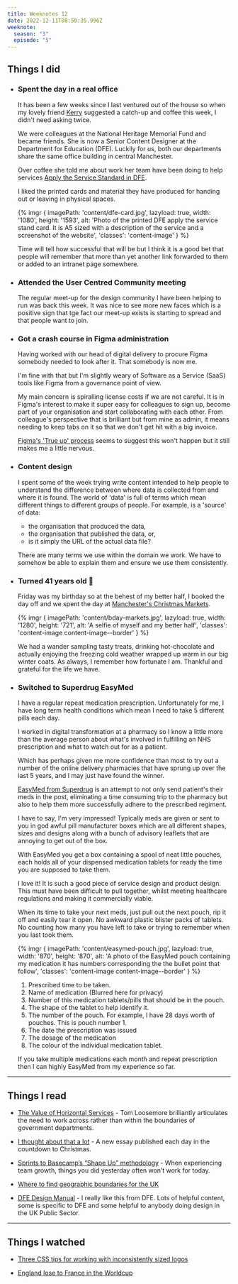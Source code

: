 ```yaml
---
title: Weeknotes 12
date: 2022-12-11T08:50:35.996Z
weeknote:
  season: "3"
  episode: "5"
---
```


## Things I did

- ### Spent the day in a real office

  It has been a few weeks since I last ventured out of the house so when my lovely friend [Kerry](https://twitter.com/Kerry1yons) suggested a catch-up and coffee this week, I didn't need asking twice.

  We were colleagues at the National Heritage Memorial Fund and became friends. She is now a Senior Content Designer at the Department for Education (DFE). Luckily for us, both our departments share the same office building in central Manchester.

  Over coffee she told me about work her team have been doing to help services [Apply the Service Standard in DFE](https://apply-the-service-standard.education.gov.uk/).

  I liked the printed cards and material they have produced for handing out or leaving in physical spaces.

  {% imgr { imagePath: 'content/dfe-card.jpg', lazyload: true, width: '1080', height: '1593', alt: 'Photo of the printed DFE apply the service stand card. It is A5 sized with a description of the service and a screenshot of the website', 'classes': 'content-image' } %}

  Time will tell how successful that will be but I think it is a good bet that people will remember that more than yet another link forwarded to them or added to an intranet page somewhere.

- ### Attended the User Centred Community meeting

  The regular meet-up for the design community I have been helping to run was back this week. It was nice to see more new faces which is a positive sign that tge fact our meet-up exists is starting to spread and that people want to join.

- ### Got a crash course in Figma administration

  Having worked with our head of digital delivery to procure Figma somebody needed to look after it. That somebody is now me.

  I'm fine with that but I'm slightly weary of Software as a Service (SaaS) tools like Figma from a governance point of view.

  My main concern is spiralling license costs if we are not careful. It is in Figma's interest to make it super easy for colleagues to sign up, become part of your organisation and start collaborating with each other. From colleague's perspective that is brilliant but from mine as admin, it means needing to keep tabs on it so that we don't get hit with a big invoice.

  [Figma's 'True up' process](https://help.figma.com/hc/en-us/articles/360040328293-Manage-Quarterly-True-ups-in-an-Organization) seems to suggest this won't happen but it still makes me a little nervous.

- ### Content design

  I spent some of the week trying write content intended to help people to understand the difference between where data is collected from and where it is found. The world of 'data' is full of terms which mean different things to different groups of people. For example, is a 'source' of data:

  - the organisation that produced the data,
  - the organisation that published the data, or,
  - is it simply the URL of the actual data file?

  There are many terms we use within the domain we work. We have to somehow be able to explain them and ensure we use them consistently.

- ### Turned 41 years old 🎈

  Friday was my birthday so at the behest of my better half, I booked the day off and we spent the day at [Manchester's Christmas Markets](https://www.manchestereveningnews.co.uk/whats-on/food-drink-news/manchester-christmas-markets-2022-map-25419899).

  {% imgr { imagePath: 'content/bday-markets.jpg', lazyload: true, width: '1280', height: '721', alt: 'A selfie of myself and my better half', 'classes': 'content-image content-image--border' } %}

  We had a wander sampling tasty treats, drinking hot-chocolate and actually enjoying the freezing cold weather wrapped up warm in our big winter coats. As always, I remember how fortunate I am. Thankful and grateful for the life we have.

- ### Switched to Superdrug EasyMed

  I have a regular repeat medication prescription. Unfortunately for me, I have long term health conditions which mean I need to take 5 different pills each day.

  I worked in digital transformation at a pharmacy so I know a little more than the average person about what's involved in fulfilling an NHS prescription and what to watch out for as a patient.

  Which has perhaps given me more confidence than most to try out a number of the online delivery pharmacies that have sprung up over the last 5 years, and I may just have found the winner.

  [EasyMed from Superdrug](https://onlinepharmacy.superdrug.com/easymed) is an attempt to not only send patient's their meds in the post, eliminating a time consuming trip to the pharmacy but also to help them more successfully adhere to the prescribed regiment.

  I have to say, I'm very impressed! Typically meds are given or sent to you in god awful pill manufacturer boxes which are all different shapes, sizes and designs along with a bunch of advisory leaflets that are annoying to get out of the box.

  With EasyMed you get a box containing a spool of neat little pouches, each holds all of your dispensed medication tablets for ready the time you are supposed to take them.

  I love it! It is such a good piece of service design and product design. This must have been difficult to pull together, whilst meeting healthcare regulations and making it commercially viable.

  When its time to take your next meds, just pull out the next pouch, rip it off and easily tear it open. No awkward plastic blister packs of tablets. No counting how many you have left to take or trying to remember when you last took them.

  {% imgr { imagePath: 'content/easymed-pouch.jpg', lazyload: true, width: '870', height: '870', alt: 'A photo of the EasyMed pouch containing my medication it has numbers corresponding the the bullet point that follow', 'classes': 'content-image content-image--border' } %}

  1. Prescribed time to be taken.
  2. Name of medication (Blurred here for privacy)
  3. Number of this medication tablets/pills that should be in the pouch.
  4. The shape of the tablet to help identify it.
  5. The number of the pouch. For example, I have 28 days worth of pouches. This is pouch number 1.
  6. The date the prescription was issued
  7. The dosage of the medication
  8. The colour of the individual medication tablet.

  If you take multiple medications each month and repeat prescription then I can highly EasyMed from my experience so far.

---

## Things I read

- [The Value of Horizontal Services](https://public.digital/2022/12/05/the-value-of-horizontal-services-tell-us-once) - Tom Loosemore brilliantly articulates the need to work across rather than within the boundaries of government departments.

- [I thought about that a lot](https://www.ithoughtaboutthatalot.com/) - A new essay published each day in the countdown to Christmas.

- [Sprints to Basecamp’s “Shape Up” methodology](https://medium.com/adventures-in-consumer-technology/why-we-transitioned-from-sprints-to-basecamps-shape-up-f416114224e7) - When experiencing team growth, things you did yesterday often won’t work for today.

- [Where to find geographic boundaries for the UK](https://dkane.net/2022/where-to-find-geographic-boundaries-for-the-uk/)

- [DFE Design Manual](https://design.education.gov.uk/) - I really like this from DFE. Lots of helpful content, some is specific to DFE and some helpful to anybody doing design in the UK Public Sector.

---

## Things I watched

- [Three CSS tips for working with inconsistently sized logos](https://twitter.com/wesbos/status/1597598503886327808?s=20&t=m2yV-uYD_iFKQRnlT6zAdQ)

- [England lose to France in the Worldcup](https://www.bbc.co.uk/sport/football/63843792)
